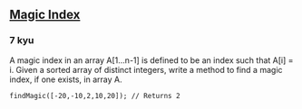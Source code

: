 <h2><a href=https://www.codewars.com/kata/57d5fed61a6282bf6f002a5f/train/javascript target="_blank">Magic Index</a></h2><h3>7 kyu</h3><p>A magic index in an array A[1...n-1] is defined to be an index such that A[i] = i.  Given a sorted array of distinct integers, write a method to find a magic index, if one exists, in array A.</p><pre><code class="language-javascript"><span class="cm-variable">findMagic</span>([<span class="cm-operator">-</span><span class="cm-number">20</span>,<span class="cm-operator">-</span><span class="cm-number">10</span>,<span class="cm-number">2</span>,<span class="cm-number">10</span>,<span class="cm-number">20</span>]); <span class="cm-comment">// Returns 2</span></code></pre>